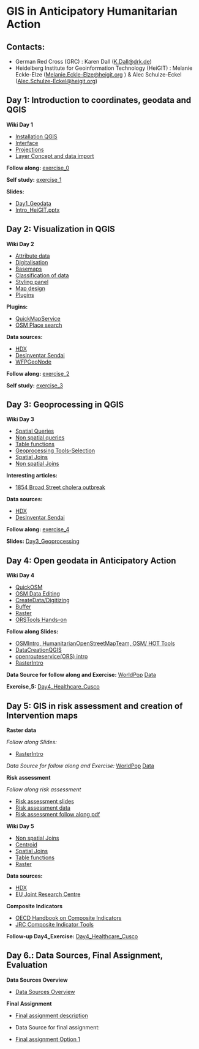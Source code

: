 # GIS in Anticipatory Humanitarian Action

## Contacts: 
- German Red Cross (GRC)                                            : Karen Dall (K.Dall@drk.de) 
- Heidelberg Institute for Geoinformation Technology (HeiGIT)       : Melanie Eckle-Elze (Melanie.Eckle-Elze@heigit.org ) & Alec Schulze-Eckel (Alec.Schulze-Eckel@heigit.org)

## Day 1: Introduction to coordinates, geodata and QGIS

**Wiki Day 1**

- [Installation QGIS](https://gitlab.com/Alec-SE/gis-in-anticipatory-humanitarian-action/-/wikis/installation-qgis)
- [Interface](https://gitlab.com/Alec-SE/gis-in-anticipatory-humanitarian-action/-/wikis/interface)
- [Projections](https://gitlab.com/Alec-SE/gis-in-anticipatory-humanitarian-action/-/wikis/projections)
- [Layer Concept and data import](https://gitlab.com/Alec-SE/gis-in-anticipatory-humanitarian-action/-/wikis/layer-concept)

**Follow along:** [exercise_0](https://gitlab.com/Alec-SE/gis-in-anticipatory-humanitarian-action/-/tree/main/Exercise_0)

**Self study:** [exercise_1](https://gitlab.com/Alec-SE/gis-in-anticipatory-humanitarian-action/-/tree/main/Exercise_1)

**Slides:** 

- [Day1_Geodata](https://gitlab.com/Alec-SE/gis-in-anticipatory-humanitarian-action/-/blob/main/Day%201_Geodata.pptx)
- [Intro_HeiGIT.pptx](https://gitlab.com/Alec-SE/gis-in-anticipatory-humanitarian-action/-/blob/main/Intro_HeiGIT.pptx)


## Day 2: Visualization in QGIS

**Wiki Day 2**
- [Attribute data](attribute-data)
- [Digitalisation](digitalisation)
- [Basemaps](https://gitlab.com/Alec-SE/gis-in-anticipatory-humanitarian-action/-/wikis/basemaps)
- [Classification of data](https://gitlab.com/Alec-SE/gis-in-anticipatory-humanitarian-action/-/wikis/Classification-of-data)
- [Styling panel](https://gitlab.com/Alec-SE/gis-in-anticipatory-humanitarian-action/-/wikis/Styling-panel)
- [Map design](https://gitlab.com/Alec-SE/gis-in-anticipatory-humanitarian-action/-/wikis/map-design)
- [Plugins](https://gitlab.com/Alec-SE/gis-in-anticipatory-humanitarian-action/-/wikis/Plugins)

**Plugins:**

- [QuickMapService](https://docs.qgis.org/3.16/en/docs/training_manual/qgis_plugins/plugin_examples.html)
- [OSM Place search](http://www.qgistutorials.com/de/docs/downloading_osm_data.html)

**Data sources:**

- [HDX](https://data.humdata.org/)
- [DesInventar Sendai](https://www.desinventar.net/)
- [WFPGeoNode](https://geonode.wfp.org/)


**Follow along:** [exercise_2](https://gitlab.com/Alec-SE/gis-in-anticipatory-humanitarian-action/-/tree/main/Exercise_2)

**Self study:** [exercise_3](https://gitlab.com/Alec-SE/gis-in-anticipatory-humanitarian-action/-/tree/main/Exercise_3)


## Day 3: Geoprocessing in QGIS

**Wiki Day 3**
- [Spatial Queries](https://gitlab.com/Alec-SE/gis-in-anticipatory-humanitarian-action/-/wikis/Spatial-queries)
- [Non spatial queries](https://gitlab.com/Alec-SE/gis-in-anticipatory-humanitarian-action/-/wikis/non-spatial-queries)
- [Table functions](https://gitlab.com/Alec-SE/gis-in-anticipatory-humanitarian-action/-/wikis/table-functions)
- [Geoprocessing Tools-Selection](https://gitlab.com/Alec-SE/gis-in-anticipatory-humanitarian-action/-/wikis/Geoprocessing-tools)
- [Spatial Joins](https://gitlab.com/Alec-SE/gis-in-anticipatory-humanitarian-action/-/wikis/spatial-joins)
- [Non spatial Joins](https://gitlab.com/Alec-SE/gis-in-anticipatory-humanitarian-action/-/wikis/non-spatial-joins)

**Interesting articles:**

- [1854 Broad Street cholera outbreak](https://en.wikipedia.org/wiki/1854_Broad_Street_cholera_outbreak)

**Data sources:**

- [HDX](https://data.humdata.org/)
- [DesInventar Sendai](https://www.desinventar.net/)

**Follow along:** [exercise_4](https://gitlab.com/Alec-SE/gis-in-anticipatory-humanitarian-action/-/tree/main/Exercise_4)

**Slides:** [Day3_Geoprocessing](https://gitlab.com/Alec-SE/gis-in-anticipatory-humanitarian-action/-/blob/main/Day3_Geoprocessing.pptx)


## Day 4: Open geodata in Anticipatory Action

**Wiki Day 4**

- [QuickOSM](https://gitlab.com/Alec-SE/gis-in-anticipatory-humanitarian-action/-/wikis/QuickOSM)
- [OSM Data Editing](https://gitlab.com/Alec-SE/gis-in-anticipatory-humanitarian-action/-/blob/main/OSM_Data_Editing.pdf)
- [CreateData/Digitizing](https://gitlab.com/Alec-SE/gis-in-anticipatory-humanitarian-action/-/wikis/Create%20data%20in%20QGIS/Digitizing)
- [Buffer](https://gitlab.com/Alec-SE/gis-in-anticipatory-humanitarian-action/-/wikis/Buffer)
- [Raster](https://gitlab.com/Alec-SE/gis-in-anticipatory-humanitarian-action/-/wikis/Raster)
- [ORSTools Hands-on](https://gitlab.com/Alec-SE/gis-in-anticipatory-humanitarian-action/-/wikis/ORSTools)

**Follow along Slides:**
- [OSMIntro, HumanitarianOpenStreetMapTeam, OSM/ HOT Tools](https://gitlab.com/Alec-SE/gis-in-anticipatory-humanitarian-action/-/blob/main/OSM_HOT_Tools.pdf)
- [DataCreationQGIS](https://gitlab.com/Alec-SE/gis-in-anticipatory-humanitarian-action/-/wikis/uploads/eba9b266cde0a54dc9997abbf3841daa/Data_creation_QGIS.pdf)
- [openrouteservice(ORS) intro](https://gitlab.com/Alec-SE/gis-in-anticipatory-humanitarian-action/-/blob/main/HeiGIT__ORS_presentation.pdf)
- [RasterIntro](https://gitlab.com/Alec-SE/gis-in-anticipatory-humanitarian-action/-/blob/main/Raster.pdf)

**Data Source for follow along and Exercise:**
[WorldPop](https://www.worldpop.org/geodata/summary?id=50047)
[Data](https://gitlab.com/Alec-SE/gis-in-anticipatory-humanitarian-action/-/blob/main/per_ppp_2020_UNadj_constrained.zip)

**Exercise_5:**
[Day4_Healthcare_Cusco](https://gitlab.com/Alec-SE/gis-in-anticipatory-humanitarian-action/-/tree/main/Exercise_5)

## Day 5: GIS in risk assessment and creation of Intervention maps
**Raster data**

*Follow along Slides:*
- [RasterIntro](https://gitlab.com/Alec-SE/gis-in-anticipatory-humanitarian-action/-/blob/main/Raster.pdf)

*Data Source for follow along and Exercise:*
[WorldPop](https://www.worldpop.org/geodata/summary?id=50047)
[Data](https://gitlab.com/Alec-SE/gis-in-anticipatory-humanitarian-action/-/blob/main/per_ppp_2020_UNadj_constrained.zip)

**Risk assessment**

*Follow along risk assessment*
- [Risk assessment slides](https://gitlab.com/Alec-SE/gis-in-anticipatory-humanitarian-action/-/blob/main/Day5_Risk_assessment_and_intervention_map_-_KDall.pdf)
- [Risk assessment data](https://gitlab.com/Alec-SE/gis-in-anticipatory-humanitarian-action/-/blob/main/RiskAssessment_data.zip)
- [Risk assessment follow along pdf](https://gitlab.com/Alec-SE/gis-in-anticipatory-humanitarian-action/-/blob/main/Follow_along_Risk_assessment.pdf)

**Wiki Day 5**
- [Non spatial Joins](https://gitlab.com/Alec-SE/gis-in-anticipatory-humanitarian-action/-/wikis/non-spatial-joins)
- [Centroid](https://courses.gistools.geog.uni-heidelberg.de/giscience/gis-einfuehrung/-/wikis/uploads/QGIS/videos/qgis_geometry_centroids.mp4)
- [Spatial Joins](https://gitlab.com/Alec-SE/gis-in-anticipatory-humanitarian-action/-/wikis/spatial-joins)
- [Table functions](https://gitlab.com/Alec-SE/gis-in-anticipatory-humanitarian-action/-/wikis/table-functions)
- [Raster](https://gitlab.com/Alec-SE/gis-in-anticipatory-humanitarian-action/-/wikis/Raster)

**Data sources:**

- [HDX](https://data.humdata.org/)
- [EU Joint Research Centre](https://data.jrc.ec.europa.eu/dataset/)

**Composite Indicators**
- [OECD Handbook on Composite Indicators](https://www.oecd.org/sdd/42495745.pdf)
- [JRC Composite Indicator Tools](https://knowledge4policy.ec.europa.eu/composite-indicators/2021-jrc-week-composite-indicators-scoreboards_en#agenda)

**Follow-up Day4_Exercise:**
[Day4_Healthcare_Cusco](https://gitlab.com/Alec-SE/gis-in-anticipatory-humanitarian-action/-/tree/main/Exercise_Day4)

## Day 6.: Data Sources, Final Assignment, Evaluation

**Data Sources Overview**
- [Data Sources Overview](https://gitlab.com/Alec-SE/gis-in-anticipatory-humanitarian-action/-/wikis/Data-Sources) 

**Final Assignment** 
- [Final assignment description](https://gitlab.com/Alec-SE/gis-in-anticipatory-humanitarian-action/-/blob/main/January_2022_GIS_Training_Final_Assignment.pdf)

- Data Source for final assignment:

- [Final assignment Option 1](https://gitlab.com/Alec-SE/gis-in-anticipatory-humanitarian-action/-/tree/main/Final%20assignment)



